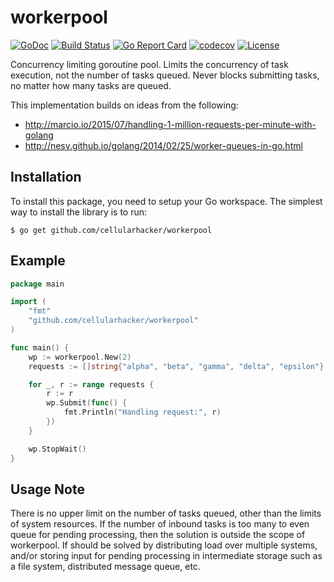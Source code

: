 # workerpool

[![GoDoc](https://pkg.go.dev/badge/github.com/cellularhacker/workerpool)](https://pkg.go.dev/github.com/cellularhacker/workerpool)
[![Build Status](https://github.com/cellularhacker/workerpool/actions/workflows/go.yml/badge.svg)](https://github.com/cellularhacker/workerpool/actions/workflows/go.yml)
[![Go Report Card](https://goreportcard.com/badge/github.com/cellularhacker/workerpool)](https://goreportcard.com/report/github.com/cellularhacker/workerpool)
[![codecov](https://codecov.io/gh/cellularhacker/workerpool/branch/master/graph/badge.svg)](https://codecov.io/gh/cellularhacker/workerpool)
[![License](https://img.shields.io/badge/License-MIT-blue.svg)](https://github.com/cellularhacker/workerpool/blob/master/LICENSE)

Concurrency limiting goroutine pool. Limits the concurrency of task execution, not the number of tasks queued. Never blocks submitting tasks, no matter how many tasks are queued.

This implementation builds on ideas from the following:

- http://marcio.io/2015/07/handling-1-million-requests-per-minute-with-golang
- http://nesv.github.io/golang/2014/02/25/worker-queues-in-go.html

## Installation
To install this package, you need to setup your Go workspace.  The simplest way to install the library is to run:
```
$ go get github.com/cellularhacker/workerpool
```

## Example
```go
package main

import (
	"fmt"
	"github.com/cellularhacker/workerpool"
)

func main() {
	wp := workerpool.New(2)
	requests := []string{"alpha", "beta", "gamma", "delta", "epsilon"}

	for _, r := range requests {
		r := r
		wp.Submit(func() {
			fmt.Println("Handling request:", r)
		})
	}

	wp.StopWait()
}
```

## Usage Note

There is no upper limit on the number of tasks queued, other than the limits of system resources.  If the number of inbound tasks is too many to even queue for pending processing, then the solution is outside the scope of workerpool.  If should be solved by distributing load over multiple systems, and/or storing input for pending processing in intermediate storage such as a file system, distributed message queue, etc.
